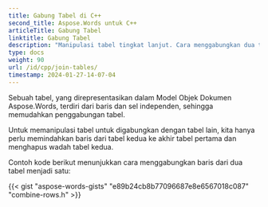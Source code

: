 ```yaml
---
title: Gabung Tabel di C++
second_title: Aspose.Words untuk C++
articleTitle: Gabung Tabel
linktitle: Gabung Tabel
description: "Manipulasi tabel tingkat lanjut. Cara menggabungkan dua tabel menjadi satu C++. Gabung tabel menggunakan C++."
type: docs
weight: 90
url: /id/cpp/join-tables/
timestamp: 2024-01-27-14-07-04
---
```


Sebuah tabel, yang direpresentasikan dalam Model Objek Dokumen Aspose.Words, terdiri dari baris dan sel independen, sehingga memudahkan penggabungan tabel.

Untuk memanipulasi tabel untuk digabungkan dengan tabel lain, kita hanya perlu memindahkan baris dari tabel kedua ke akhir tabel pertama dan menghapus wadah tabel kedua.

Contoh kode berikut menunjukkan cara menggabungkan baris dari dua tabel menjadi satu:

{{< gist "aspose-words-gists" "e89b24cb8b77096687e8e6567018c087" "combine-rows.h" >}}
